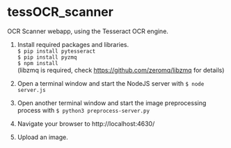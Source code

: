 # tessOCR_scanner
OCR Scanner webapp, using the Tesseract OCR engine.

1. Install required packages and libraries. <br>
`$ pip install pytesseract` <br>
`$ pip install pyzmq` <br>
`$ npm install` <br>
(libzmq is required, check https://github.com/zeromq/libzmq for details)

2. Open a terminal window and start the NodeJS server with `$ node server.js` 

3. Open another terminal window and start the image preprocessing process with `$ python3 preprocess-server.py` 

4. Navigate your browser to 
http://localhost:4630/

5. Upload an image.
